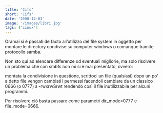 ```yaml
---
title: 'Cifs'
short: 'Cifs'
date: '2008-12-03'
image: '/images/libri.jpg'
tags: ['Linux']
---
```


Oramai si è passati de facto all’utilizzo del file system in oggetto per montare le directory condivise su computer windows o comunque tramite protocollo samba.

Non sto qui ad elencare differenze od eventuali migliorie, ma solo risolvere un problema che con smbfs non mi si è mai presentato, ovvero:

montata la condivisione in questione, scrittoci un file (qualsiasi) dopo un po’ a detto file vengon cambiati i permessi facendoli cambiare da un classico 0666 (o 0777) a -rwxrwSrwt rendendo così il file inutilizzabile per alcuni programmi.

Per risolvere ciò basta passare come parametri dir_mode=0777 e file_mode=0666.